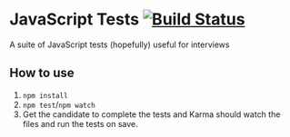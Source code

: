 # JavaScript Tests [![Build Status](https://travis-ci.org/timelpatel/javascript-tests.svg?branch=master)](https://travis-ci.org/timelpatel/javascript-tests)

A suite of JavaScript tests (hopefully) useful for interviews

## How to use
1. `npm install`
2. `npm test`/`npm watch`
3. Get the candidate to complete the tests and Karma should watch the files and run the tests on save.
